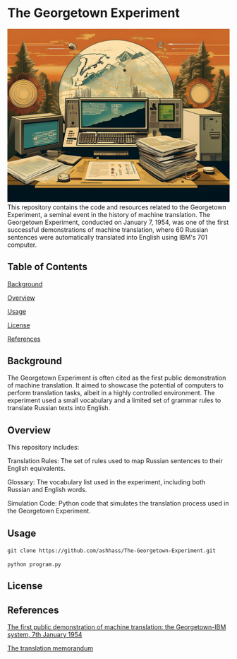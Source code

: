 # The Georgetown Experiment
![img](images/nlp.jpeg)
This repository contains the code and resources related to the Georgetown Experiment, a seminal event in the history of machine translation. The Georgetown Experiment, conducted on January 7, 1954, was one of the first successful demonstrations of machine translation, where 60 Russian sentences were automatically translated into English using IBM's 701 computer.

## Table of Contents
[Background](#Background)

[Overview](#Overview)

[Usage](#Usage)

[License](#License)

[References](#References)

## Background
The Georgetown Experiment is often cited as the first public demonstration of machine translation. It aimed to showcase the potential of computers to perform translation tasks, albeit in a highly controlled environment. The experiment used a small vocabulary and a limited set of grammar rules to translate Russian texts into English.

## Overview
This repository includes:

Translation Rules: The set of rules used to map Russian sentences to their English equivalents.

Glossary: The vocabulary list used in the experiment, including both Russian and English words.

Simulation Code: Python code that simulates the translation process used in the Georgetown Experiment.

## Usage
`git clone https://github.com/ashhass/The-Georgetown-Experiment.git`

`python program.py`

## License

## References
[The first public demonstration of machine translation:
the Georgetown-IBM system, 7th January 1954](https://open.unive.it/hitrade/books/HutchinsFirst.pdf)

[The translation memorandum](https://aclanthology.org/www.mt-archive.info/90/MTNI-1999-Hutchins.pdf)
